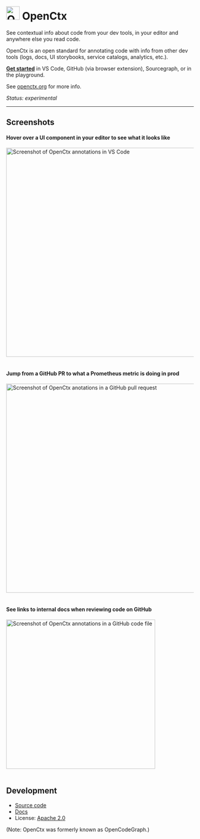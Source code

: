 # <img src="https://storage.googleapis.com/sourcegraph-assets/openctx/logomark-v0.png" width="36" height="36" alt="OpenCtx logo"> OpenCtx

<!-- Keep in sync with ./web/pages/index -->

See contextual info about code from your dev tools, in your editor and anywhere else you read code.

OpenCtx is an open standard for annotating code with info from other dev tools (logs, docs, UI storybooks, service catalogs, analytics, etc.).

[**Get started**](https://openctx.org/docs/start) in VS Code, GitHub (via browser extension), Sourcegraph, or in the playground.

See [openctx.org](https://openctx.org) for more info.

_Status: experimental_

---

## Screenshots

#### Hover over a UI component in your editor to see what it looks like

<img src="https://storage.googleapis.com/sourcegraph-assets/blog/screencast-vscode-storybook-v0.gif" width="560" alt="Screenshot of OpenCtx annotations in VS Code" />
<br/><br/>

#### Jump from a GitHub PR to what a Prometheus metric is doing in prod

<img src="https://storage.googleapis.com/sourcegraph-assets/openctx/screenshot-github-pr-prometheus-browser-v1.png" width="560" alt="Screenshot of OpenCtx anotations in a GitHub pull request" />
<br/><br/>

#### See links to internal docs when reviewing code on GitHub

<img src="https://storage.googleapis.com/sourcegraph-assets/openctx/screenshot-github-links-browser-v0.png" alt="Screenshot of OpenCtx annotations in a GitHub code file" width="400" />
<br/><br/>

## Development

- [Source code](https://github.com/sourcegraph/openctx)
- [Docs](https://openctx.org)
- License: [Apache 2.0](LICENSE)

(Note: OpenCtx was formerly known as OpenCodeGraph.)
